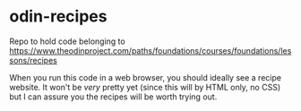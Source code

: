 # odin-recipes
Repo to hold code belonging to https://www.theodinproject.com/paths/foundations/courses/foundations/lessons/recipes

When you run this code in a web browser, you should ideally see a recipe website. It won't be *very* pretty yet (since this will by HTML only, no CSS) but I can assure you the recipes will be worth trying out.